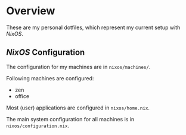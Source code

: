 # Overview

These are my personal dotfiles, which represent my current setup with *NixOS*.

## *NixOS* Configuration

The configuration for my machines are in `nixos/machines/`.

Following machines are configured:

* zen
* office

Most (user) applications are configured in `nixos/home.nix`.

The main system configuration for all machines is in `nixos/configuration.nix`.
